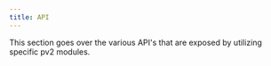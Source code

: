 ```yaml
---
title: API
---
```


This section goes over the various API's that are exposed by utilizing specific
pv2 modules.
